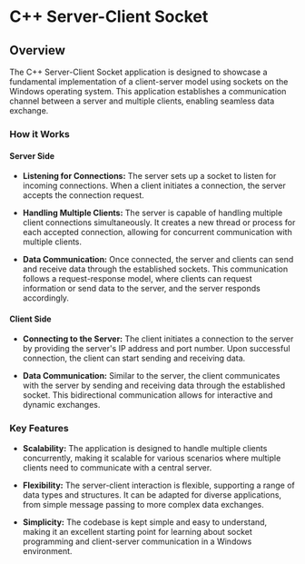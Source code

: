 # C++ Server-Client Socket

## Overview

The C++ Server-Client Socket application is designed to showcase a fundamental implementation of a client-server model using sockets on the Windows operating system. This application establishes a communication channel between a server and multiple clients, enabling seamless data exchange.

### How it Works

#### Server Side

- **Listening for Connections:**
  The server sets up a socket to listen for incoming connections. When a client initiates a connection, the server accepts the connection request.

- **Handling Multiple Clients:**
  The server is capable of handling multiple client connections simultaneously. It creates a new thread or process for each accepted connection, allowing for concurrent communication with multiple clients.

- **Data Communication:**
  Once connected, the server and clients can send and receive data through the established sockets. This communication follows a request-response model, where clients can request information or send data to the server, and the server responds accordingly.

#### Client Side

- **Connecting to the Server:**
  The client initiates a connection to the server by providing the server's IP address and port number. Upon successful connection, the client can start sending and receiving data.

- **Data Communication:**
  Similar to the server, the client communicates with the server by sending and receiving data through the established socket. This bidirectional communication allows for interactive and dynamic exchanges.

### Key Features

- **Scalability:**
  The application is designed to handle multiple clients concurrently, making it scalable for various scenarios where multiple clients need to communicate with a central server.

- **Flexibility:**
  The server-client interaction is flexible, supporting a range of data types and structures. It can be adapted for diverse applications, from simple message passing to more complex data exchanges.

- **Simplicity:**
  The codebase is kept simple and easy to understand, making it an excellent starting point for learning about socket programming and client-server communication in a Windows environment.
